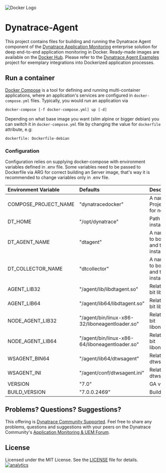 ![Docker Logo](https://github.com/Dynatrace/Dynatrace-Docker/blob/images/docker-logo.png)

# Dynatrace-Agent

This project contains files for building and running the Dynatrace Agent component of the [Dynatrace Application Monitoring](http://www.dynatrace.com/docker) enterprise solution for deep end-to-end application monitoring in Docker. Ready-made images are available on the [Docker Hub](https://hub.docker.com/r/dynatrace/agent/). Please refer to the [Dynatrace Agent Examples](https://github.com/Dynatrace/Dynatrace-Docker/tree/7.0_GA/Dynatrace-Agent-Examples) project for exemplary integrations into Dockerized application processes.

## Run a container

[Docker Compose](https://docs.docker.com/compose/) is a tool for defining and running multi-container applications, where an application's services are configured in `docker-compose.yml` files. Typically, you would run an application via

```
docker-compose [-f docker-compose.yml] up [-d]
```

Depending on what base image you want (slim alpine or bigger debian) you can switch it in `docker-compose.yml` file by changing the value for `dockerfile` attribute, e.g:

```
dockerfile: Dockerfile-debian
```

### Configuration

Configuration relies on supplying docker-compose with environment variables defined in .env file. Some variables need to be passed to Dockerfile via ARG for correct building an Server image, that's way it is recommended to change variables only in .env file.

| Environment Variable  | Defaults                    | Description
|:----------------------|:------------------------------------------------|:-----------
| COMPOSE_PROJECT_NAME  | "dynatracedocker"           | A name of the Project. Also used for network naming.
| DT_HOME               | "/opt/dynatrace"            | Path to dynatrace installation directory
| DT_AGENT_NAME         | "dtagent"                   | A name that applies to both the agent and the container instance.
| DT_COLLECTOR_NAME     | "dtcollector"               | A name that applies to both the collector and the container instance.
| AGENT_LIB32           | "/agent/lib/libdtagent.so"  | Relative path to 32 bit libdtagent.so
| AGENT_LIB64           | "/agent/lib64/libdtagent.so"       | Relative path to 64 bit libdtagent.so
| NODE_AGENT_LIB32      | "/agent/bin/linux-x86-32/liboneagentloader.so"   | Relative path to 32 bit liboneagentloader.so
| NODE_AGENT_LIB64      | "/agent/bin/linux-x86-64/liboneagentloader.so"   | Relative path to 64 bit liboneagentloader.so
| WSAGENT_BIN64         | "/agent/lib64/dtwsagent"    | Relative path to dtwsagent
| WSAGENT_INI           | "/agent/conf/dtwsagent.ini" | Relative path to dtwsagent.ini
| VERSION               | "7.0"                       | GA version
| BUILD_VERSION         | "7.0.0.2469"                | Build version



## Problems? Questions? Suggestions?

This offering is [Dynatrace Community Supported](https://community.dynatrace.com/community/display/DL/Support+Levels#SupportLevels-Communitysupported/NotSupportedbyDynatrace(providedbyacommunitymember)). Feel free to share any problems, questions and suggestions with your peers on the Dynatrace Community's [Application Monitoring & UEM Forum](https://answers.dynatrace.com/spaces/146/index.html).

## License

Licensed under the MIT License. See the [LICENSE](https://github.com/Dynatrace/Dynatrace-Docker/blob/master/LICENSE) file for details.
[![analytics](https://www.google-analytics.com/collect?v=1&t=pageview&_s=1&dl=https%3A%2F%2Fgithub.com%2FdynaTrace&dp=%2FDynatrace-Docker%2FDynatrace-Agent&dt=Dynatrace-Docker%2FDynatrace-Agent&_u=Dynatrace~&cid=github.com%2FdynaTrace&tid=UA-54510554-5&aip=1)]()
